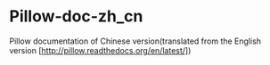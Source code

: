 # Pillow-doc-zh_cn
Pillow documentation of Chinese version(translated from the English version [http://pillow.readthedocs.org/en/latest/])
